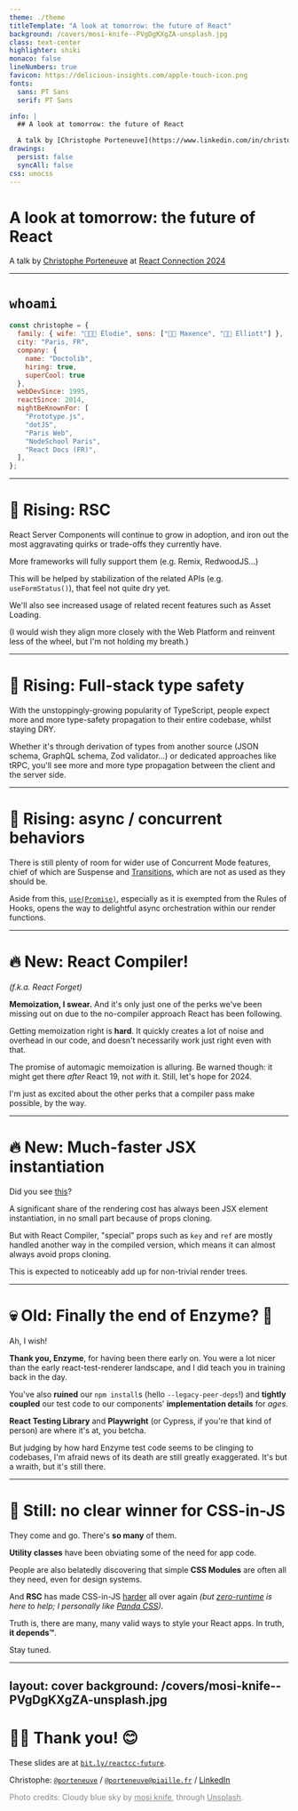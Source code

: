 ```yaml
---
theme: ./theme
titleTemplate: "A look at tomorrow: the future of React"
background: /covers/mosi-knife--PVgDgKXgZA-unsplash.jpg
class: text-center
highlighter: shiki
monaco: false
lineNumbers: true
favicon: https://delicious-insights.com/apple-touch-icon.png
fonts:
  sans: PT Sans
  serif: PT Sans

info: |
  ## A look at tomorrow: the future of React

  A talk by [Christophe Porteneuve](https://www.linkedin.com/in/christopheporteneuve/) at [React Connection 2024](https://reactconnection.io/).
drawings:
  persist: false
  syncAll: false
css: unocss
---
```


# A look at tomorrow: the future of React

A talk by [Christophe Porteneuve](https://www.linkedin.com/in/christopheporteneuve/) at [React Connection 2024](https://reactconnection.io/)

---

# `whoami`

```js
const christophe = {
  family: { wife: "👩🏻‍🦰 Élodie", sons: ["👦🏻 Maxence", "👦🏻 Elliott"] },
  city: "Paris, FR",
  company: {
    name: "Doctolib",
    hiring: true,
    superCool: true
  },
  webDevSince: 1995,
  reactSince: 2014,
  mightBeKnownFor: [
    "Prototype.js",
    "dotJS",
    "Paris Web",
    "NodeSchool Paris",
    "React Docs (FR)",
  ],
};
```

---

# 🚀 Rising: **RSC**

React Server Components will continue to grow in adoption, and iron out the most aggravating quirks or trade-offs they currently have.

More frameworks will fully support them (e.g. Remix, RedwoodJS…)

This will be helped by stabilization of the related APIs (e.g. `useFormStatus()`), that feel not quite dry yet.

We'll also see increased usage of related recent features such as Asset Loading.

<Footnote>

(I would wish they align more closely with the Web Platform and reinvent less of the wheel, but I'm not holding my breath.)

</Footnote>

---

# 🚀 Rising: **Full-stack type safety**

With the unstoppingly-growing popularity of TypeScript, people expect more and more type-safety propagation to their entire codebase, whilst staying DRY.

Whether it's through derivation of types from another source (JSON schema, GraphQL schema, Zod validator…) or dedicated approaches like tRPC, you'll see more and more type propagation between the client and the server side.

---

# 🚀 Rising: **async / concurrent** behaviors

There is still plenty of room for wider use of Concurrent Mode features, chief of which are Suspense and [Transitions](https://react.dev/reference/react/useTransition), which are not as used as they should be.

Aside from this, [`use(Promise)`](https://react.dev/reference/react/use#use), especially as it is exempted from the Rules of Hooks, opens the way to delightful async orchestration within our render functions.

---

# 🔥 New: **React Compiler!**

*(f.k.a. React Forget)*

**Memoization, I swear.** And it's only just one of the perks we've been missing out on due to the no-compiler approach React has been following.

Getting memoization right is **hard**.  It quickly creates a lot of noise and overhead in our code, and doesn't necessarily work just right even with that.

The promise of automagic memoization is alluring. Be warned though: it might get there *after* React 19, not *with* it. Still, let's hope for 2024.

<Footnote>

I'm just as excited about the other perks that a compiler pass make possible, by the way.

</Footnote>

---

# 🔥 New: Much-**faster JSX** instantiation

Did you see [this](https://github.com/facebook/react/pull/28768)?

A significant share of the rendering cost has always been JSX element instantiation, in no small part because of props cloning.

But with React Compiler, "special" props such as `key` and `ref` are mostly handled another way in the compiled version, which means it can almost always avoid props cloning.

This is expected to noticeably add up for non-trivial render trees.

---

# 💀 Old: Finally the **end of Enzyme**? 🤣

Ah, I wish!

**Thank you, Enzyme**, for having been there early on.  You were a lot nicer than the early react-test-renderer landscape, and I did teach you in training back in the day.

You've also **ruined** our `npm install`s (hello `--legacy-peer-deps`!) and **tightly coupled** our test code to our components' **implementation details** for *ages*.

**React Testing Library** and **Playwright** (or Cypress, if you're that kind of person) are where it's at, you betcha.

But judging by how hard Enzyme test code seems to be clinging to codebases, I'm afraid news of its death are still greatly exaggerated. It's but a wraith, but it's still there.

---

# 🤔 Still: no clear winner for **CSS-in-JS**

They come and go.  There's **so many** of them.

**Utility classes** have been obviating some of the need for app code.

People are also belatedly discovering that simple **CSS Modules** are often all they need, even for design systems.

And **RSC** has made CSS-in-JS [harder](https://www.joshwcomeau.com/react/css-in-rsc/) all over again *(but [zero-runtime](https://www.joshwcomeau.com/react/css-in-rsc/#the-world-of-zero-runtime-css-in-js-libraries-5) is here to help; I personally like [Panda CSS](https://panda-css.com/))*.

Truth is, there are many, many valid ways to style your React apps. In truth, **it depends™**.

Stay tuned.

---
layout: cover
background: /covers/mosi-knife--PVgDgKXgZA-unsplash.jpg
---

# 🙏🏻 Thank you! 😊

These slides are at [`bit.ly/reactcc-future`](https://bit.ly/reactcc-future).

Christophe: [`@porteneuve`](https://twitter.com/porteneuve) / [`@porteneuve@piaille.fr`](https://piaille.fr/@porteneuve) / [LinkedIn](https://www.linkedin.com/in/christopheporteneuve/)

<div class="mt-8 text-sm" style="opacity: 0.5">

Photo credits:
Cloudy blue sky by <a href="https://unsplash.com/@mosiknife?utm_source=unsplash&utm_medium=referral&utm_content=creditCopyText">mosi knife</a>, through <a href="https://unsplash.com/fr/s/photos/react?utm_source=unsplash&utm_medium=referral&utm_content=creditCopyText">Unsplash</a>.

</div>
